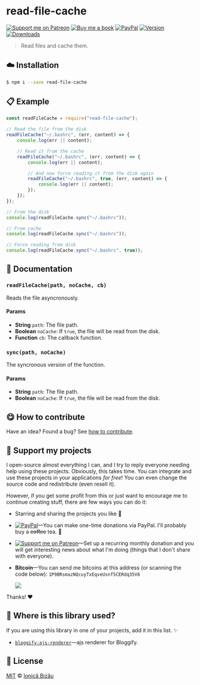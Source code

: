 
# read-file-cache

 [![Support me on Patreon][badge_patreon]][patreon] [![Buy me a book][badge_amazon]][amazon] [![PayPal][badge_paypal_donate]][paypal-donations] [![Version](https://img.shields.io/npm/v/read-file-cache.svg)](https://www.npmjs.com/package/read-file-cache) [![Downloads](https://img.shields.io/npm/dt/read-file-cache.svg)](https://www.npmjs.com/package/read-file-cache)

> Read files and cache them.

## :cloud: Installation

```sh
$ npm i --save read-file-cache
```


## :clipboard: Example



```js
const readFileCache = require("read-file-cache");

// Read the file from the disk
readFileCache("~/.bashrc", (err, content) => {
    console.log(err || content);

    // Read it from the cache
    readFileCache("~/.bashrc", (err, content) => {
        console.log(err || content);

        // And now force reading it from the disk again
        readFileCache("~/.bashrc", true, (err, content) => {
            console.log(err || content);
        });
    });
});

// From the disk
console.log(readFileCache.sync("~/.bashrc"));

// From cache
console.log(readFileCache.sync("~/.bashrc"));

// Force reading from disk
console.log(readFileCache.sync("~/.bashrc", true));
```

## :memo: Documentation


### `readFileCache(path, noCache, cb)`
Reads the file asyncronously.

#### Params
- **String** `path`: The file path.
- **Boolean** `noCache`: If `true`, the file will be read from the disk.
- **Function** `cb`: The callback function.

### `sync(path, noCache)`
The syncronous version of the function.

#### Params
- **String** `path`: The file path.
- **Boolean** `noCache`: If `true`, the file will be read from the disk.



## :yum: How to contribute
Have an idea? Found a bug? See [how to contribute][contributing].


## :sparkling_heart: Support my projects

I open-source almost everything I can, and I try to reply everyone needing help using these projects. Obviously,
this takes time. You can integrate and use these projects in your applications *for free*! You can even change the source code and redistribute (even resell it).

However, if you get some profit from this or just want to encourage me to continue creating stuff, there are few ways you can do it:

 - Starring and sharing the projects you like :rocket:
 - [![PayPal][badge_paypal]][paypal-donations]—You can make one-time donations via PayPal. I'll probably buy a ~~coffee~~ tea. :tea:
 - [![Support me on Patreon][badge_patreon]][patreon]—Set up a recurring monthly donation and you will get interesting news about what I'm doing (things that I don't share with everyone).
 - **Bitcoin**—You can send me bitcoins at this address (or scanning the code below): `1P9BRsmazNQcuyTxEqveUsnf5CERdq35V6`

    ![](https://i.imgur.com/z6OQI95.png)

Thanks! :heart:


## :dizzy: Where is this library used?
If you are using this library in one of your projects, add it in this list. :sparkles:


 - [`bloggify-ajs-renderer`](https://github.com/IonicaBizau/bloggify-ajs-renderer#readme)—ajs renderer for Bloggify.

## :scroll: License

[MIT][license] © [Ionică Bizău][website]

[badge_patreon]: http://ionicabizau.github.io/badges/patreon.svg
[badge_amazon]: http://ionicabizau.github.io/badges/amazon.svg
[badge_paypal]: http://ionicabizau.github.io/badges/paypal.svg
[badge_paypal_donate]: http://ionicabizau.github.io/badges/paypal_donate.svg
[patreon]: https://www.patreon.com/ionicabizau
[amazon]: http://amzn.eu/hRo9sIZ
[paypal-donations]: https://www.paypal.com/cgi-bin/webscr?cmd=_s-xclick&hosted_button_id=RVXDDLKKLQRJW
[donate-now]: http://i.imgur.com/6cMbHOC.png

[license]: http://showalicense.com/?fullname=Ionic%C4%83%20Biz%C4%83u%20%3Cbizauionica%40gmail.com%3E%20(https%3A%2F%2Fionicabizau.net)&year=2016#license-mit
[website]: https://ionicabizau.net
[contributing]: /CONTRIBUTING.md
[docs]: /DOCUMENTATION.md
